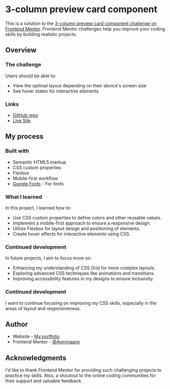 # 3-column preview card component 

This is a solution to the [3-column preview card component challenge on Frontend Mentor](https://www.frontendmentor.io/challenges/3column-preview-card-component-pH92eAR2-). Frontend Mentor challenges help you improve your coding skills by building realistic projects. 

## Overview

### The challenge

Users should be able to:

- View the optimal layout depending on their device's screen size
- See hover states for interactive elements

### Links

- [GitHub repo](https://github.com/Aymmaann/Front-End-Development/tree/main/3-column%20preview%20card%20component)
- [Live Site]()

## My process

### Built with

- Semantic HTML5 markup
- CSS custom properties
- Flexbox
- Mobile-first workflow
- [Google Fonts](https://fonts.google.com/) - For fonts

### What I learned

In this project, I learned how to:

- Use CSS custom properties to define colors and other reusable values.
- Implement a mobile-first approach to ensure a responsive design.
- Utilize Flexbox for layout design and positioning of elements.
- Create hover effects for interactive elements using CSS.

### Continued development

In future projects, I aim to focus more on:

- Enhancing my understanding of CSS Grid for more complex layouts.
- Exploring advanced CSS techniques like animations and transitions.
- Improving accessibility features in my designs to ensure inclusivity.


### Continued development

I want to continue focusing on improving my CSS skills, especially in the areas of layout and responsiveness.

## Author

- Website - [My portfolio](https://ayman03-portfolio.netlify.app/)
- Frontend Mentor - [@Aymmaann](https://www.frontendmentor.io/profile/Aymmaann)

## Acknowledgments

I'd like to thank Frontend Mentor for providing such challenging projects to practice my skills. Also, a shoutout to the online coding communities for their support and valuable feedback.



